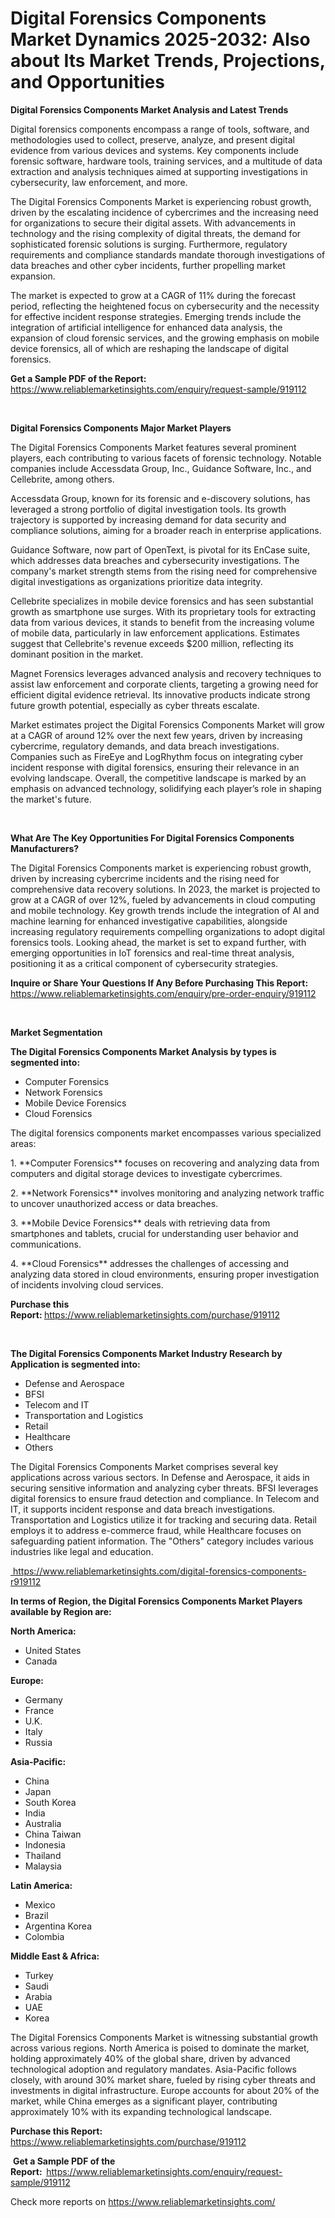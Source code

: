 <p><h1>Digital Forensics Components Market Dynamics 2025-2032: Also about Its Market Trends, Projections, and Opportunities</h1></p><p><strong>Digital Forensics Components Market Analysis and Latest Trends</strong></p>
<p><p>Digital forensics components encompass a range of tools, software, and methodologies used to collect, preserve, analyze, and present digital evidence from various devices and systems. Key components include forensic software, hardware tools, training services, and a multitude of data extraction and analysis techniques aimed at supporting investigations in cybersecurity, law enforcement, and more.</p><p>The Digital Forensics Components Market is experiencing robust growth, driven by the escalating incidence of cybercrimes and the increasing need for organizations to secure their digital assets. With advancements in technology and the rising complexity of digital threats, the demand for sophisticated forensic solutions is surging. Furthermore, regulatory requirements and compliance standards mandate thorough investigations of data breaches and other cyber incidents, further propelling market expansion.</p><p>The market is expected to grow at a CAGR of 11% during the forecast period, reflecting the heightened focus on cybersecurity and the necessity for effective incident response strategies. Emerging trends include the integration of artificial intelligence for enhanced data analysis, the expansion of cloud forensic services, and the growing emphasis on mobile device forensics, all of which are reshaping the landscape of digital forensics.</p></p>
<p><strong>Get a Sample PDF of the Report:&nbsp;</strong> <a href="https://www.reliablemarketinsights.com/enquiry/request-sample/919112?utm_campaign=3189&utm_medium=2&utm_source=Github&utm_content=ia&utm_term=07032025&utm_id=digital-forensics-components">https://www.reliablemarketinsights.com/enquiry/request-sample/919112</a></p>
<p>&nbsp;</p>
<p><strong>Digital Forensics Components Major Market Players</strong></p>
<p><p>The Digital Forensics Components Market features several prominent players, each contributing to various facets of forensic technology. Notable companies include Accessdata Group, Inc., Guidance Software, Inc., and Cellebrite, among others.</p><p>Accessdata Group, known for its forensic and e-discovery solutions, has leveraged a strong portfolio of digital investigation tools. Its growth trajectory is supported by increasing demand for data security and compliance solutions, aiming for a broader reach in enterprise applications.</p><p>Guidance Software, now part of OpenText, is pivotal for its EnCase suite, which addresses data breaches and cybersecurity investigations. The company's market strength stems from the rising need for comprehensive digital investigations as organizations prioritize data integrity.</p><p>Cellebrite specializes in mobile device forensics and has seen substantial growth as smartphone use surges. With its proprietary tools for extracting data from various devices, it stands to benefit from the increasing volume of mobile data, particularly in law enforcement applications. Estimates suggest that Cellebrite's revenue exceeds $200 million, reflecting its dominant position in the market.</p><p>Magnet Forensics leverages advanced analysis and recovery techniques to assist law enforcement and corporate clients, targeting a growing need for efficient digital evidence retrieval. Its innovative products indicate strong future growth potential, especially as cyber threats escalate.</p><p>Market estimates project the Digital Forensics Components Market will grow at a CAGR of around 12% over the next few years, driven by increasing cybercrime, regulatory demands, and data breach investigations. Companies such as FireEye and LogRhythm focus on integrating cyber incident response with digital forensics, ensuring their relevance in an evolving landscape. Overall, the competitive landscape is marked by an emphasis on advanced technology, solidifying each player’s role in shaping the market's future.</p></p>
<p>&nbsp;</p>
<p><strong>What Are The Key Opportunities For Digital Forensics Components Manufacturers?</strong></p>
<p><p>The Digital Forensics Components market is experiencing robust growth, driven by increasing cybercrime incidents and the rising need for comprehensive data recovery solutions. In 2023, the market is projected to grow at a CAGR of over 12%, fueled by advancements in cloud computing and mobile technology. Key growth trends include the integration of AI and machine learning for enhanced investigative capabilities, alongside increasing regulatory requirements compelling organizations to adopt digital forensics tools. Looking ahead, the market is set to expand further, with emerging opportunities in IoT forensics and real-time threat analysis, positioning it as a critical component of cybersecurity strategies.</p></p>
<p><strong>Inquire or Share Your Questions If Any Before Purchasing This Report:</strong> <a href="https://www.reliablemarketinsights.com/enquiry/pre-order-enquiry/919112?utm_campaign=3189&utm_medium=2&utm_source=Github&utm_content=ia&utm_term=07032025&utm_id=digital-forensics-components">https://www.reliablemarketinsights.com/enquiry/pre-order-enquiry/919112</a></p>
<p>&nbsp;</p>
<p><strong>Market Segmentation</strong></p>
<p><strong>The Digital Forensics Components Market Analysis by types is segmented into:</strong></p>
<p><ul><li>Computer Forensics</li><li>Network Forensics</li><li>Mobile Device Forensics</li><li>Cloud Forensics</li></ul></p>
<p><p>The digital forensics components market encompasses various specialized areas: </p><p>1. **Computer Forensics** focuses on recovering and analyzing data from computers and digital storage devices to investigate cybercrimes. </p><p>2. **Network Forensics** involves monitoring and analyzing network traffic to uncover unauthorized access or data breaches. </p><p>3. **Mobile Device Forensics** deals with retrieving data from smartphones and tablets, crucial for understanding user behavior and communications. </p><p>4. **Cloud Forensics** addresses the challenges of accessing and analyzing data stored in cloud environments, ensuring proper investigation of incidents involving cloud services.</p></p>
<p><strong>Purchase this Report:&nbsp;</strong><a href="https://www.reliablemarketinsights.com/purchase/919112?utm_campaign=3189&utm_medium=2&utm_source=Github&utm_content=ia&utm_term=07032025&utm_id=digital-forensics-components">https://www.reliablemarketinsights.com/purchase/919112</a></p>
<p>&nbsp;</p>
<p><strong>The Digital Forensics Components Market Industry Research by Application is segmented into:</strong></p>
<p><ul><li>Defense and Aerospace</li><li>BFSI</li><li>Telecom and IT</li><li>Transportation and Logistics</li><li>Retail</li><li>Healthcare</li><li>Others</li></ul></p>
<p><p>The Digital Forensics Components Market comprises several key applications across various sectors. In Defense and Aerospace, it aids in securing sensitive information and analyzing cyber threats. BFSI leverages digital forensics to ensure fraud detection and compliance. In Telecom and IT, it supports incident response and data breach investigations. Transportation and Logistics utilize it for tracking and securing data. Retail employs it to address e-commerce fraud, while Healthcare focuses on safeguarding patient information. The "Others" category includes various industries like legal and education.</p></p>
<p><a href="https://www.reliablemarketinsights.com/digital-forensics-components-r919112?utm_campaign=3189&utm_medium=2&utm_source=Github&utm_content=ia&utm_term=07032025&utm_id=digital-forensics-components">&nbsp;https://www.reliablemarketinsights.com/digital-forensics-components-r919112</a></p>
<p><strong>In terms of Region, the Digital Forensics Components Market Players available by Region are:</strong></p>
<p>
    <p> <strong> North America: </strong>
        <ul>
            <li>United States</li>
            <li>Canada</li>
        </ul>
        </p> 
    <p> <strong> Europe: </strong>
        <ul>
            <li>Germany</li>
            <li>France</li>
            <li>U.K.</li>
            <li>Italy</li>
            <li>Russia</li>
        </ul>
        </p> 
    <p> <strong> Asia-Pacific: </strong>
        <ul>
            <li>China</li>
            <li>Japan</li>
            <li>South Korea</li>
            <li>India</li>
            <li>Australia</li>
            <li>China Taiwan</li>
            <li>Indonesia</li>
            <li>Thailand</li>
            <li>Malaysia</li>
        </ul>
        </p> 
    <p> <strong> Latin America: </strong>
        <ul>
            <li>Mexico</li>
            <li>Brazil</li>
            <li>Argentina Korea</li>
            <li>Colombia</li>
        </ul>
        </p> 
    <p> <strong> Middle East & Africa: </strong>
        <ul>
            <li>Turkey</li>
            <li>Saudi</li>
            <li>Arabia</li>
            <li>UAE</li>
            <li>Korea</li>
        </ul>
    </p>
    </p>
<p><p>The Digital Forensics Components Market is witnessing substantial growth across various regions. North America is poised to dominate the market, holding approximately 40% of the global share, driven by advanced technological adoption and regulatory mandates. Asia-Pacific follows closely, with around 30% market share, fueled by rising cyber threats and investments in digital infrastructure. Europe accounts for about 20% of the market, while China emerges as a significant player, contributing approximately 10% with its expanding technological landscape.</p></p>
<p><strong>Purchase this Report: </strong><a href="https://www.reliablemarketinsights.com/purchase/919112?utm_campaign=3189&utm_medium=2&utm_source=Github&utm_content=ia&utm_term=07032025&utm_id=digital-forensics-components">https://www.reliablemarketinsights.com/purchase/919112</a></p>
<p>&nbsp;<strong>Get a Sample PDF of the Report:&nbsp;&nbsp;</strong><a href="https://www.reliablemarketinsights.com/enquiry/request-sample/919112?utm_campaign=3189&utm_medium=2&utm_source=Github&utm_content=ia&utm_term=07032025&utm_id=digital-forensics-components">https://www.reliablemarketinsights.com/enquiry/request-sample/919112</a></p>
<p><strong></strong></p>
<p>Check more reports on <a href="https://www.reliablemarketinsights.com/?utm_campaign=3189&utm_medium=2&utm_source=Github&utm_content=ia&utm_term=07032025&utm_id=digital-forensics-components">https://www.reliablemarketinsights.com/</a></p>